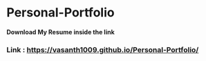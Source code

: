 # Personal-Portfolio

#### Download My Resume inside the link

### Link : https://vasanth1009.github.io/Personal-Portfolio/
 
